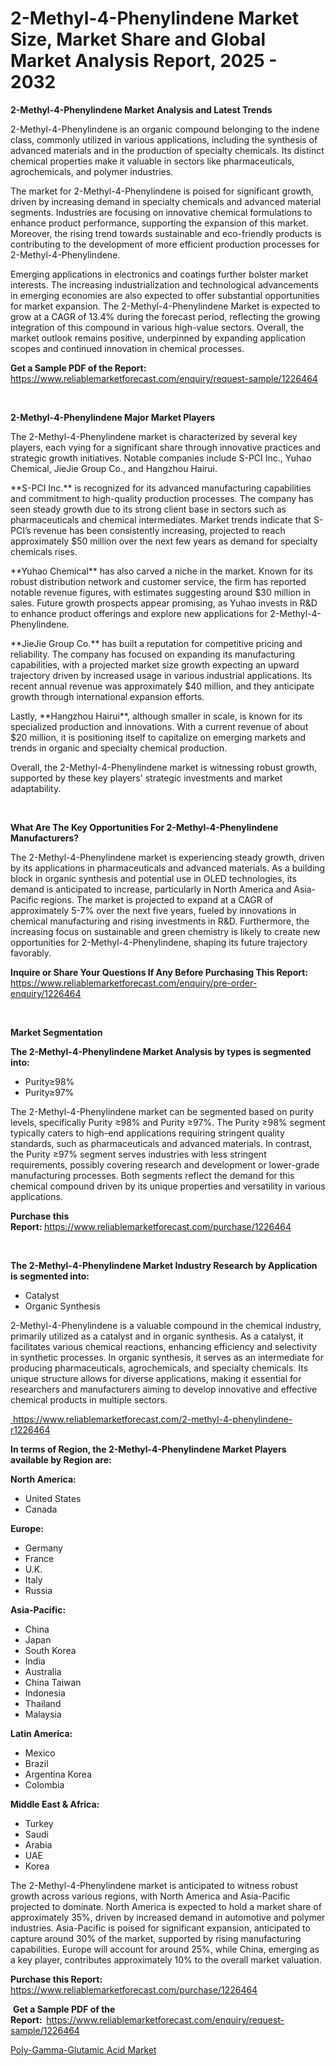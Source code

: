 <p><h1>2-Methyl-4-Phenylindene Market Size, Market Share and Global Market Analysis Report, 2025 - 2032</h1></p><p><strong>2-Methyl-4-Phenylindene Market Analysis and Latest Trends</strong></p>
<p><p>2-Methyl-4-Phenylindene is an organic compound belonging to the indene class, commonly utilized in various applications, including the synthesis of advanced materials and in the production of specialty chemicals. Its distinct chemical properties make it valuable in sectors like pharmaceuticals, agrochemicals, and polymer industries.</p><p>The market for 2-Methyl-4-Phenylindene is poised for significant growth, driven by increasing demand in specialty chemicals and advanced material segments. Industries are focusing on innovative chemical formulations to enhance product performance, supporting the expansion of this market. Moreover, the rising trend towards sustainable and eco-friendly products is contributing to the development of more efficient production processes for 2-Methyl-4-Phenylindene. </p><p>Emerging applications in electronics and coatings further bolster market interests. The increasing industrialization and technological advancements in emerging economies are also expected to offer substantial opportunities for market expansion. The 2-Methyl-4-Phenylindene Market is expected to grow at a CAGR of 13.4% during the forecast period, reflecting the growing integration of this compound in various high-value sectors. Overall, the market outlook remains positive, underpinned by expanding application scopes and continued innovation in chemical processes.</p></p>
<p><strong>Get a Sample PDF of the Report:&nbsp;</strong> <a href="https://www.reliablemarketforecast.com/enquiry/request-sample/1226464?utm_campaign=1929&utm_medium=2&utm_source=Github&utm_content=ia&utm_term=02022025&utm_id=2-methyl-4-phenylindene">https://www.reliablemarketforecast.com/enquiry/request-sample/1226464</a></p>
<p>&nbsp;</p>
<p><strong>2-Methyl-4-Phenylindene Major Market Players</strong></p>
<p><p>The 2-Methyl-4-Phenylindene market is characterized by several key players, each vying for a significant share through innovative practices and strategic growth initiatives. Notable companies include S-PCI Inc., Yuhao Chemical, JieJie Group Co., and Hangzhou Hairui.</p><p>**S-PCI Inc.** is recognized for its advanced manufacturing capabilities and commitment to high-quality production processes. The company has seen steady growth due to its strong client base in sectors such as pharmaceuticals and chemical intermediates. Market trends indicate that S-PCI’s revenue has been consistently increasing, projected to reach approximately $50 million over the next few years as demand for specialty chemicals rises.</p><p>**Yuhao Chemical** has also carved a niche in the market. Known for its robust distribution network and customer service, the firm has reported notable revenue figures, with estimates suggesting around $30 million in sales. Future growth prospects appear promising, as Yuhao invests in R&D to enhance product offerings and explore new applications for 2-Methyl-4-Phenylindene.</p><p>**JieJie Group Co.** has built a reputation for competitive pricing and reliability. The company has focused on expanding its manufacturing capabilities, with a projected market size growth expecting an upward trajectory driven by increased usage in various industrial applications. Its recent annual revenue was approximately $40 million, and they anticipate growth through international expansion efforts.</p><p>Lastly, **Hangzhou Hairui**, although smaller in scale, is known for its specialized production and innovations. With a current revenue of about $20 million, it is positioning itself to capitalize on emerging markets and trends in organic and specialty chemical production.</p><p>Overall, the 2-Methyl-4-Phenylindene market is witnessing robust growth, supported by these key players' strategic investments and market adaptability.</p></p>
<p>&nbsp;</p>
<p><strong>What Are The Key Opportunities For 2-Methyl-4-Phenylindene Manufacturers?</strong></p>
<p><p>The 2-Methyl-4-Phenylindene market is experiencing steady growth, driven by its applications in pharmaceuticals and advanced materials. As a building block in organic synthesis and potential use in OLED technologies, its demand is anticipated to increase, particularly in North America and Asia-Pacific regions. The market is projected to expand at a CAGR of approximately 5-7% over the next five years, fueled by innovations in chemical manufacturing and rising investments in R&D. Furthermore, the increasing focus on sustainable and green chemistry is likely to create new opportunities for 2-Methyl-4-Phenylindene, shaping its future trajectory favorably.</p></p>
<p><strong>Inquire or Share Your Questions If Any Before Purchasing This Report:</strong> <a href="https://www.reliablemarketforecast.com/enquiry/pre-order-enquiry/1226464?utm_campaign=1929&utm_medium=2&utm_source=Github&utm_content=ia&utm_term=02022025&utm_id=2-methyl-4-phenylindene">https://www.reliablemarketforecast.com/enquiry/pre-order-enquiry/1226464</a></p>
<p>&nbsp;</p>
<p><strong>Market Segmentation</strong></p>
<p><strong>The 2-Methyl-4-Phenylindene Market Analysis by types is segmented into:</strong></p>
<p><ul><li>Purity≥98%</li><li>Purity≥97%</li></ul></p>
<p><p>The 2-Methyl-4-Phenylindene market can be segmented based on purity levels, specifically Purity ≥98% and Purity ≥97%. The Purity ≥98% segment typically caters to high-end applications requiring stringent quality standards, such as pharmaceuticals and advanced materials. In contrast, the Purity ≥97% segment serves industries with less stringent requirements, possibly covering research and development or lower-grade manufacturing processes. Both segments reflect the demand for this chemical compound driven by its unique properties and versatility in various applications.</p></p>
<p><strong>Purchase this Report:&nbsp;</strong><a href="https://www.reliablemarketforecast.com/purchase/1226464?utm_campaign=1929&utm_medium=2&utm_source=Github&utm_content=ia&utm_term=02022025&utm_id=2-methyl-4-phenylindene">https://www.reliablemarketforecast.com/purchase/1226464</a></p>
<p>&nbsp;</p>
<p><strong>The 2-Methyl-4-Phenylindene Market Industry Research by Application is segmented into:</strong></p>
<p><ul><li>Catalyst</li><li>Organic Synthesis</li></ul></p>
<p><p>2-Methyl-4-Phenylindene is a valuable compound in the chemical industry, primarily utilized as a catalyst and in organic synthesis. As a catalyst, it facilitates various chemical reactions, enhancing efficiency and selectivity in synthetic processes. In organic synthesis, it serves as an intermediate for producing pharmaceuticals, agrochemicals, and specialty chemicals. Its unique structure allows for diverse applications, making it essential for researchers and manufacturers aiming to develop innovative and effective chemical products in multiple sectors.</p></p>
<p><a href="https://www.reliablemarketforecast.com/2-methyl-4-phenylindene-r1226464?utm_campaign=1929&utm_medium=2&utm_source=Github&utm_content=ia&utm_term=02022025&utm_id=2-methyl-4-phenylindene">&nbsp;https://www.reliablemarketforecast.com/2-methyl-4-phenylindene-r1226464</a></p>
<p><strong>In terms of Region, the 2-Methyl-4-Phenylindene Market Players available by Region are:</strong></p>
<p>
    <p> <strong> North America: </strong>
        <ul>
            <li>United States</li>
            <li>Canada</li>
        </ul>
        </p> 
    <p> <strong> Europe: </strong>
        <ul>
            <li>Germany</li>
            <li>France</li>
            <li>U.K.</li>
            <li>Italy</li>
            <li>Russia</li>
        </ul>
        </p> 
    <p> <strong> Asia-Pacific: </strong>
        <ul>
            <li>China</li>
            <li>Japan</li>
            <li>South Korea</li>
            <li>India</li>
            <li>Australia</li>
            <li>China Taiwan</li>
            <li>Indonesia</li>
            <li>Thailand</li>
            <li>Malaysia</li>
        </ul>
        </p> 
    <p> <strong> Latin America: </strong>
        <ul>
            <li>Mexico</li>
            <li>Brazil</li>
            <li>Argentina Korea</li>
            <li>Colombia</li>
        </ul>
        </p> 
    <p> <strong> Middle East & Africa: </strong>
        <ul>
            <li>Turkey</li>
            <li>Saudi</li>
            <li>Arabia</li>
            <li>UAE</li>
            <li>Korea</li>
        </ul>
    </p>
    </p>
<p><p>The 2-Methyl-4-Phenylindene market is anticipated to witness robust growth across various regions, with North America and Asia-Pacific projected to dominate. North America is expected to hold a market share of approximately 35%, driven by increased demand in automotive and polymer industries. Asia-Pacific is poised for significant expansion, anticipated to capture around 30% of the market, supported by rising manufacturing capabilities. Europe will account for around 25%, while China, emerging as a key player, contributes approximately 10% to the overall market valuation.</p></p>
<p><strong>Purchase this Report: </strong><a href="https://www.reliablemarketforecast.com/purchase/1226464?utm_campaign=1929&utm_medium=2&utm_source=Github&utm_content=ia&utm_term=02022025&utm_id=2-methyl-4-phenylindene">https://www.reliablemarketforecast.com/purchase/1226464</a></p>
<p>&nbsp;<strong>Get a Sample PDF of the Report:&nbsp;&nbsp;</strong><a href="https://www.reliablemarketforecast.com/enquiry/request-sample/1226464?utm_campaign=1929&utm_medium=2&utm_source=Github&utm_content=ia&utm_term=02022025&utm_id=2-methyl-4-phenylindene">https://www.reliablemarketforecast.com/enquiry/request-sample/1226464</a></p>
<p><strong></strong></p>
<p><p><a href="https://github.com/dringals/Market-Research-Report-List-6/blob/main/poly-gamma-glutamic-acid-market.md?utm_campaign=1929&utm_medium=2&utm_source=Github&utm_content=ia&utm_term=02022025&utm_id=2-methyl-4-phenylindene">Poly-Gamma-Glutamic Acid Market</a></p></p>